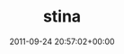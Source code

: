 ---
title:		"stina"
type:		"photos"
mediatype:		"upload"
description:		"TBC"
date:		"2011-09-24 20:57:02+00:00"
album:		"music"
filename:		"stina.md"
series:		""
cl_public_id:		"music/stina"
cl_version:		1497004878
format:		"tiff"
bytes:		2013832
width:		810
height:		1440
colours:
- "#000000"
- "#0A0201"
- "#1F100C"
- "#D69193"
- "#F6C6CA"
- "#021D29"
- "#864747"
- "#A1B4C4"
- "#4C6E81"
- "#010001"
- "#020001"
- "#172C33"
- "#100A0E"
- "#7CA0B9"
- "#A0ADC1"
- "#0F1019"
- "#000105"
- "#0C080E"
exposure_mode:		"Manual"
program:		"Manual"
aperture:		"5.6"
focal_length:		"200.0 mm"
iso:		"6400"
shutter_speed:		"1/640"
metering:		"Center-weighted average"
flash:		"Off, Did not fire"
white_balance:		"Custom"
colour_temp:		"5150"
has_crop:		"false"
orientation:		"Horizontal (normal)"
camera_model:		"NIKON D7000"
lens_info:		"18-200mm f/3.5-5.6"
artist:		"Matt Finucane"
x_resolution:		"300"
y_resolution:		"300"
---